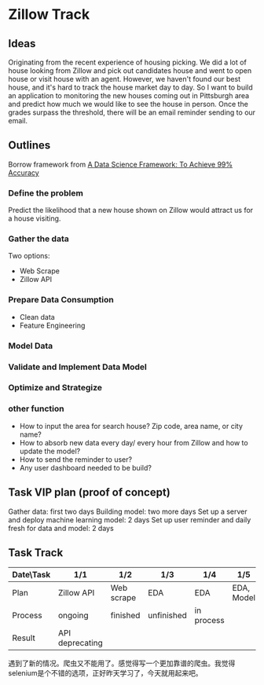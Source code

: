 # Zillow Track

## Ideas

Originating from the recent experience of housing picking. We did a lot of house looking from Zillow and pick out candidates house and went to open house or visit house with an agent. However, we haven't found our best house, and it's hard to track the house market day to day. So I want to build an application to monitoring the new houses coming out in Pittsburgh area and predict how much we would like to see the house in person. Once the grades surpass the threshold, there will be an email reminder sending to our email.

## Outlines

Borrow framework from [A Data Science Framework: To Achieve 99% Accuracy](https://www.kaggle.com/ldfreeman3/a-data-science-framework-to-achieve-99-accuracy)

### Define the problem

Predict the likelihood that a new house shown on Zillow would attract us for a house visiting.

### Gather the data

Two options:

- Web Scrape
- Zillow API

### Prepare Data Consumption

- Clean data
- Feature Engineering

### Model Data

### Validate and Implement Data Model

### Optimize and Strategize

### other function

- How to input the area for search house? Zip code, area name, or city name?
- How to absorb new data every day/ every hour from Zillow and how to update the model?
- How to send the reminder to user?
- Any user dashboard needed to be build?

## Task VIP plan (proof of concept)

Gather data: first two days
Building model: two more days
Set up a server and deploy machine learning model: 2 days
Set up user reminder and daily fresh for data and model: 2 days

## Task Track

| Date\Task | 1/1 | 1/2 | 1/3 | 1/4 | 1/5 | 1/6 | 1/7 | 1/8 |
|-----------|-----|-----|-----|-----|-----|-----|-----|-----|
| Plan | Zillow API | Web scrape | EDA | EDA | EDA, Model | Implement reminder | Set Server | deploy model |
| Process | ongoing | finished | unfinished | in process
| Result | API deprecating |

遇到了新的情况。爬虫又不能用了。感觉得写一个更加靠谱的爬虫。我觉得selenium是个不错的选项，正好昨天学习了，今天就用起来吧。
